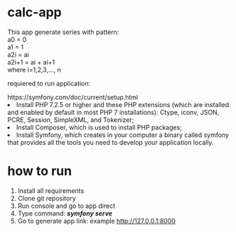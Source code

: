# calc-app
This app generate series with pattern:
<br />
a0 = 0
<br />
a1 = 1
<br />
a2i = ai
<br />
a2i+1 = ai + ai+1
<br />
where i=1,2,3,..., n

requiered to run application:
<link>https://symfony.com/doc/current/setup.html</link>
<lo>
    <li>Install PHP 7.2.5 or higher and these PHP extensions (which are installed and enabled by default in most PHP 7 installations): Ctype, iconv, JSON, PCRE, Session, SimpleXML, and Tokenizer;</li>
    <li>Install Composer, which is used to install PHP packages;</li>
    <li>Install Symfony, which creates in your computer a binary called symfony that provides all the tools you need to develop your application locally.</li>
</lo>

# how to run
1. Install all requirements  
2. Clone git repository
3. Run console and go to app direct
4. Type command: <i><b>symfony serve</b></i>
5. Go to generate app link: example <link>http://127.0.0.1:8000</link>
